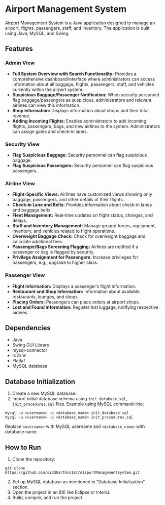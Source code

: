 # Airport Management System

Airport Management System is a Java application designed to manage an airport, flights, passengers, staff, and inventory. The application is built using Java, MySQL, and Swing.

## Features

### Admin View
- **Full System Overview with Search Functionality:** Provides a comprehensive dashboard/interface where administrators can access information about all baggage, flights, passengers, staff, and vehicles currently within the airport system.
- **Suspicious Baggage/Passenger Notification:** When security personnel flag baggage/passengers as suspicious, administrators and relevant airlines can view this information.
- **Shop Information:** Displays information about shops and their total revenue.
- **Adding Incoming Flights:** Enables administrators to add incoming flights, passengers, bags, and new airlines to the system. Administrators can assign gates and check-in lanes.

### Security View
- **Flag Suspicious Baggage:** Security personnel can flag suspicious baggage.
- **Flag Suspicious Passengers:** Security personnel can flag suspicious passengers.

### Airline View
- **Flight-Specific Views:** Airlines have customized views showing only baggage, passengers, and other details of their flights.
- **Check-in Lane and Belts:** Provides information about check-in lanes and baggage belts.
- **Fleet Management:** Real-time updates on flight status, changes, and delays.
- **Staff and Inventory Management:** Manage ground forces, equipment, inventory, and vehicles related to flight operations.
- **Overweight Baggage Check:** Check for overweight baggage and calculate additional fees.
- **Passenger/Bags Screening Flagging:** Airlines are notified if a passenger or bag is flagged by security.
- **Privilege Assignment for Passengers:** Increase privileges for passengers, e.g., upgrade to higher class.

### Passenger View
- **Flight Information:** Displays a passenger’s flight information.
- **Restaurant and Shop Information:** Information about available restaurants, lounges, and shops.
- **Placing Orders:** Passengers can place orders at airport shops.
- **Lost and Found Information:** Register lost luggage, notifying respective airlines.

## Dependencies
- Java
- Swing GUI Library
- mysql-connector
- rs2xml
- Flatlaf
- MySQL database

## Database Initialization
1. Create a new MySQL database.
2. Import initial database schema using `init_database.sql`, `init_procedures.sql` files.
   Example using MySQL command-line:
```
mysql -u <username> -p <database_name> init_database.sql
mysql -u <username> -p <database_name> init_procedures.sql
```

   Replace `<username>` with MySQL username and `<database_name>` with database name.

## How to Run
1. Clone the repository:
```
git clone https://github.com/siddharthcs187/AirportManagementSystem.git
```
2. Set up MySQL database as mentioned in "Database Initialization" section.
3. Open the project in an IDE like Eclipse or IntelliJ.
4. Build, compile, and run the project.

